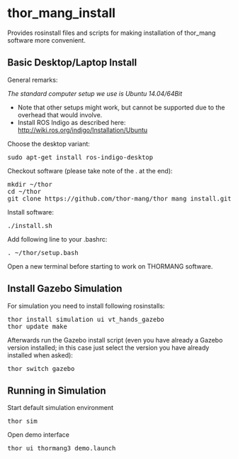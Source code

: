 # thor_mang_install
Provides rosinstall files and scripts for making installation of thor_mang software more convenient.

## Basic Desktop/Laptop Install

General remarks:

*The standard computer setup we use is Ubuntu 14.04/64Bit*
* Note that other setups might work, but cannot be supported due to the overhead that would involve.
* Install ROS Indigo as described here: http://wiki.ros.org/indigo/Installation/Ubuntu

Choose the desktop variant:
<pre>
sudo apt-get install ros-indigo-desktop
</pre>

Checkout software (please take note of the . at the end):
<pre>
mkdir ~/thor
cd ~/thor
git clone https://github.com/thor-mang/thor_mang_install.git .
</pre>

Install software:
<pre>
./install.sh
</pre>

Add following line to your .bashrc:
<pre>
. ~/thor/setup.bash
</pre>

Open a new terminal before starting to work on THORMANG software.

## Install Gazebo Simulation

For simulation you need to install following rosinstalls:
<pre>
thor install simulation ui vt_hands_gazebo
thor update_make
</pre>

Afterwards run the Gazebo install script (even you have already a Gazebo version installed; in this case just select the version you have already installed when asked):
<pre>
thor switch_gazebo
</pre>

## Running in Simulation

Start default simulation environment
<pre>
thor sim
</pre>

Open demo interface
<pre>
thor ui thormang3_demo.launch
</pre>
